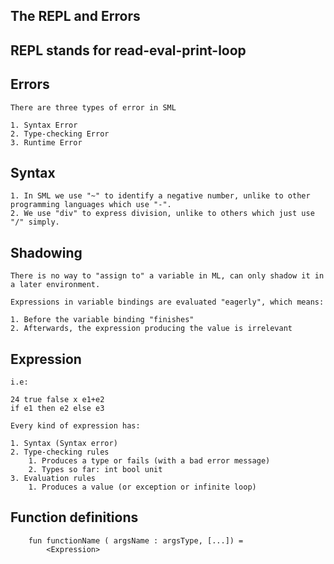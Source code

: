 ## The REPL and Errors

## REPL stands for read-eval-print-loop

## Errors

    There are three types of error in SML
  
    1. Syntax Error
    2. Type-checking Error
    3. Runtime Error

## Syntax
  
    1. In SML we use "~" to identify a negative number, unlike to other programming languages which use "-".
    2. We use "div" to express division, unlike to others which just use "/" simply.

## Shadowing

    There is no way to "assign to" a variable in ML, can only shadow it in a later environment.
  
    Expressions in variable bindings are evaluated "eagerly", which means:
  
    1. Before the variable binding "finishes"
    2. Afterwards, the expression producing the value is irrelevant

## Expression
    i.e:

    24 true false x e1+e2
    if e1 then e2 else e3

    Every kind of expression has:

    1. Syntax (Syntax error)
    2. Type-checking rules
        1. Produces a type or fails (with a bad error message)
        2. Types so far: int bool unit
    3. Evaluation rules
        1. Produces a value (or exception or infinite loop)

## Function definitions

```
    fun functionName ( argsName : argsType, [...]) = 
        <Expression>
```
